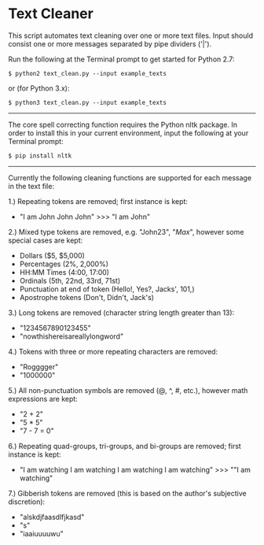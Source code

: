 # Text Cleaner

This script automates text cleaning over one or more text files.
Input should consist one or more messages separated by pipe dividers ('|').
   
Run the following at the Terminal prompt to get started for Python 2.7:
    
    $ python2 text_clean.py --input example_texts
    
  or (for Python 3.x):
       
    $ python3 text_clean.py --input example_texts
    
-------------------------------

The core spell correcting function requires the Python nltk package.
In order to install this in your current environment, input the following at
your Terminal prompt:
    
    $ pip install nltk

-------------------------------

Currently the following cleaning functions are supported for
each message in the text file:
       
1.) Repeating tokens are removed; first instance is kept:

  - "I am John John John" >>> "I am John"
    
2.) Mixed type tokens are removed, e.g. "John23", "$Max$", however some special
    cases are kept: 

  - Dollars ($5, $5,000)
  - Percentages (2%, 2,000%)
  - HH:MM Times (4:00, 17:00)
  - Ordinals (5th, 22nd, 33rd, 71st)
  - Punctuation at end of token (Hello!, Yes?, Jacks', 101,)
  - Apostrophe tokens (Don't, Didn't, Jack's)
      
3.) Long tokens are removed (character string length greater than 13):

  - "1234567890123455" 
  - "nowthishereisareallylongword"

4.) Tokens with three or more repeating characters are removed:

  - "Rogggger"
  - "1000000" 
    
5.) All non-punctuation symbols are removed (@, ^, #, etc.), however math 
    expressions are kept:

  - "2 + 2"
  - "5 * 5"
  - "7 - 7 = 0"
    
6.) Repeating quad-groups, tri-groups, and bi-groups are removed; first
   instance is kept:

  - "I am watching I am watching I am watching I am watching" >>> ""I am watching"

7.) Gibberish tokens are removed (this is based on the author's subjective discretion):

  - "alskdjfaasdlfjkasd"
  - "s"
  - "iaaiuuuuwu"
